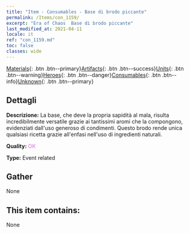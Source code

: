 ```yaml
---
title: "Item - Consumables - Base di brodo piccante"
permalink: /Items/con_1159/
excerpt: "Era of Chaos  Base di brodo piccante"
last_modified_at: 2021-04-11
locale: it
ref: "con_1159.md"
toc: false
classes: wide
---
```

 [Materials](/it/Items/){: .btn .btn--primary}[Artifacts](/it/Items/Artifacts/){: .btn .btn--success}[Units](/it/Items/Units/){: .btn .btn--warning}[Heroes](/it/Items/Heroes/){: .btn .btn--danger}[Consumables](/it/Items/Consumables/){: .btn .btn--info}[Unknown](/it/Items/Unknown/){: .btn .btn--primary}

## Dettagli
 **Descrizione:** La base, che deve la propria sapidità al mala, risulta incredibilmente versatile grazie ai tantissimi aromi che la compongono, evidenziati dall'uso generoso di condimenti. Questo brodo rende unica qualsiasi ricetta grazie all'enfasi nell'uso di ingredienti naturali.

 **Quality:** <span style="color: #DA70D6">OK</span>

 **Type:** Event related

## Gather

  None

## This item contains:

  None

